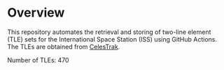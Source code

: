 # Overview

This repository automates the retrieval and storing of two-line element (TLE) sets for the International Space Station (ISS) using GitHub Actions. The TLEs are obtained from [CelesTrak](https://celestrak.org/).

Number of TLEs: 470

